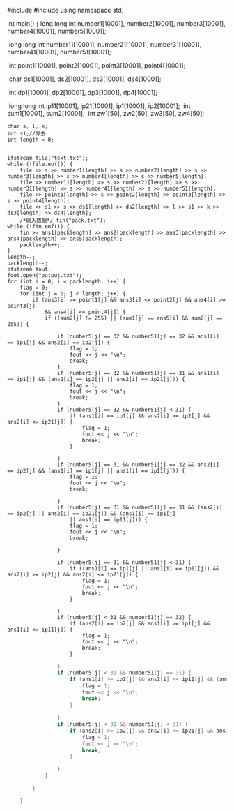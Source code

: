 #include <iostream>
#include <fstream>
using namespace std;

int main() {
	long long int number1[10001], number2[10001], number3[10001], number4[10001], number5[10001];

​	long long int number11[10001], number21[10001], number31[10001], number41[10001], number51[10001];

​	int point1[10001], point2[10001], point3[10001], point4[10001];

​	char ds1[10001], ds2[10001], ds3[10001], ds4[10001];

​	int dp1[10001], dp2[10001], dp3[10001], dp4[10001];

​	long long int ip11[10001], ip21[10001], ip1[10001], ip2[10001]; 
​	int sum1[10001], sum2[10001];
​	int zw1[50], zw2[50], zw3[50], zw4[50];

	char s, l, k;
	int s1;//除去
	int length = 0;


	ifstream file("text.txt");
	while (!file.eof()) {
		file >> s >> number1[length] >> s >> number2[length] >> s >> number3[length] >> s >> number4[length] >> s >> number5[length];
		file >> number11[length] >> s >> number21[length] >> s >> number31[length] >> s >> number41[length] >> s >> number51[length];
		file >> point1[length] >> s >> point2[length] >> point3[length] >> s >> point4[length];
		file >> s1 >> s >> ds1[length] >> ds2[length] >> l >> s1 >> k >> ds3[length] >> ds4[length];
		/*输入数据*/ fin("pack.txt");
	while (!fin.eof()) {
		fin >> ans1[packlength] >> ans2[packlength] >> ans3[packlength] >> ans4[packlength] >> ans5[packlength];
		packlength++;
	}
	length--;
	packlength--;
	ofstream fout;
	fout.open("output.txt");
	for (int i = 0; i < packlength; i++) {
		flag = 0;
		for (int j = 0; j < length; j++) {
			if (ans3[i] >= point1[j] && ans3[i] <= point2[j] && ans4[i] >= point3[j]
				&& ans4[i] <= point4[j]) {
				if ((sum2[j] != 255) || (sum1[j] == ans5[i] && sum2[j] == 255)) {

					if (number5[j] == 32 && number51[j] == 32 && ans1[i] == ip1[j] && ans2[i] == ip2[j]) {
						flag = 1;
						fout << j << "\n";
						break;
					}
					if (number5[j] == 32 && number51[j] == 31 && ans1[i] == ip1[j] && (ans2[i] == ip2[j] || ans2[i] == ip21[j])) {
						flag = 1;
						fout << j << "\n";
						break;
					}
					if (number5[j] == 32 && number51[j] < 31) {
						if (ans1[i] == ip1[j] && ans2[i] >= ip2[j] && ans2[i] <= ip21[j]) {
							flag = 1;
							fout << j << "\n";
							break;
						}
	
					}
					if (number5[j] == 31 && number51[j] == 32 && ans2[i] == ip2[j] && (ans1[i] == ip1[j] || ans1[i] == ip11[j])) {
						flag = 1;
						fout << j << "\n";
						break;
	
					}
					if (number5[j] == 31 && number51[j] == 31 && (ans2[i] == ip2[j] || ans2[i] == ip21[j]) && (ans1[i] == ip1[j]
						|| ans1[i] == ip11[j])) {
						flag = 1;
						fout << j << "\n";
						break;
	
					}
	
					if (number5[j] == 31 && number51[j] < 31) {
						if ((ans1[i] == ip1[j] || ans1[i] == ip11[j]) && ans2[i] >= ip2[j] && ans2[i] <= ip21[j]) {
							flag = 1;
							fout << j << "\n";
							break;
						}
	
					}
					if (number5[j] < 31 && number51[j] == 32) {
						if (ans2[i] == ip2[j] && ans1[i] >= ip1[j] && ans1[i] <= ip11[j]) {
							flag = 1;
							fout << j << "\n";
							break;
						}


```c++
				}
				if (number5[j] < 31 && number51[j] == 31) {
					if (ans1[i] >= ip1[j] && ans1[i] <= ip11[j] && (ans2[i] == ip2[j] || ans2[i] == ip21[j])) {
						flag = 1;
						fout << j << "\n";
						break;
					}

				}
				if (number5[j] < 31 && number51[j] < 31) {
					if (ans2[i] >= ip2[j] && ans2[i] <= ip21[j] && ans1[i] >= ip1[j] && ans1[i] <= ip11[j]) {
						flag = 1;
						fout << j << "\n";
						break;
					}

				}
			}

		}

	}
```